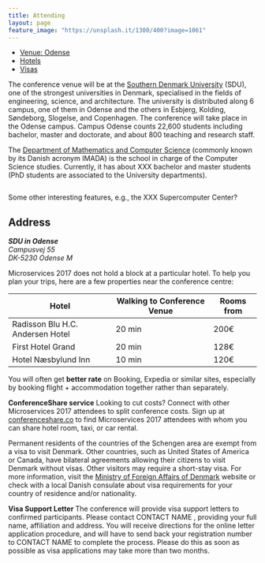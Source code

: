 ```yaml
---
title: Attending
layout: page
feature_image: "https://unsplash.it/1300/400?image=1061"
---
```


<ul class="nav nav-tabs nav-justified">
  <li role="presentation" class="active">
    <a href="#venue">Venue: Odense</a></li>
  <li role="presentation"><a href="#hotels">Hotels</a></li>
  <li role="presentation"><a href="#visas">Visas</a></li>
</ul>

<div class="tab-content">
<div role="tabpanel" class="tab-pane active" id="venue">

<p>The conference venue will be at the <a href="http://www.sdu.dk/en/">Southern Denmark University</a> (SDU), one of the strongest universities in Denmark, specialised in the fields of engineering, science, and architecture. The university is distributed along 6 campus, one of them in Odense and the others in Esbjerg, Kolding, Søndeborg, Slogelse, and Copenhagen. The conference will take place in the Odense campus. 
Campus Odense counts 22,600 students including bachelor, master and doctorate, and about 800 teaching and research staff.</p>

<p>The <a href="http://www.sdu.dk/en/Om_SDU/Institutter_centre/Imada_matematik_og_datalogi">Department of Mathematics and Computer Science</a> (commonly known by its Danish acronym IMADA) is the school in charge of the Computer Science studies. Currently, it has about XXX bachelor and master students (PhD students are associated to the University departments).</p>

<div class="row">
<div class="center-block" style="width: 50vw;">
  <img class="img-responsive" src="/assets/images/SDUFacade.jpg" alt="">
</div>
</div>

<p>Some other interesting features, e.g., the XXX Supercomputer Center?</p>

<h2>Address</h2>
<address>
<strong>SDU in Odense</strong><br>
Campusvej 55<br>
DK-5230 Odense M 
</address>

</div>

<div role="tabpanel" class="tab-pane" id="hotels">
  
Microservices 2017 does not hold a block at a particular hotel. To help you plan your trips, here are a few properties near the conference centre:

<table class="table">
<thead>
<tr>
<th><strong>Hotel</strong></th>
<th><strong>Walking to Conference Venue</strong></th>
<th><strong>Rooms from</strong></th>
</tr>
</thead>
<tbody>
<tr>
<td>Radisson Blu H.C. Andersen Hotel</td>
<td>20 min</td>
<td>200€</td>
</tr>
<tr>
<td>First Hotel Grand</td>
<td>20 min</td>
<td>128€</td>
</tr>
<tr>
<td>Hotel Næsbylund Inn</td>
<td>10 min</td>
<td>120€</td>
</tr>
</tbody>
</table>

<p>You will often get <strong>better rate</strong> on Booking, Expedia or similar sites, especially by booking flight + accommodation together rather than separately.</p>

<p><strong>ConferenceShare service</strong>
Looking to cut costs? Connect with other Microservices 2017 attendees to split conference costs. Sign up at <a href="conferenceshare.co">conferenceshare.co</a> to find Microservices 2017 attendees with whom you can share hotel room, taxi, or car rental.</p>

</div>

<div role="tabpanel" class="tab-pane" id="visas">
  
<p>Permanent residents of the countries of the Schengen area are exempt from a visa to visit Denmark. Other countries, such as United States of America or Canada, have bilateral agreements allowing their citizens to visit Denmark without visas. Other visitors may require a short-stay visa. For more information, visit the <a href="http://um.dk/en/travel-and-residence/danish-visa-rules">Ministry of Foreign Affairs of Denmark</a> website or check with a local Danish consulate about visa requirements for your country of residence and/or nationality.</p>

<p><strong>Visa Support Letter</strong> The conference will provide visa support letters to confirmed participants. Please contact CONTACT NAME <name [at] domain [dot] com>, providing your full name, affiliation and address. You will receive directions for the online letter application procedure, and will have to send back your registration number to CONTACT NAME to complete the process. Please do this as soon as possible as visa applications may take more than two months.
</p>
</div>

</div>

<script>
$('.nav-tabs li a').click(function (e){e.preventDefault();$(this).tab('show');})
</script>
